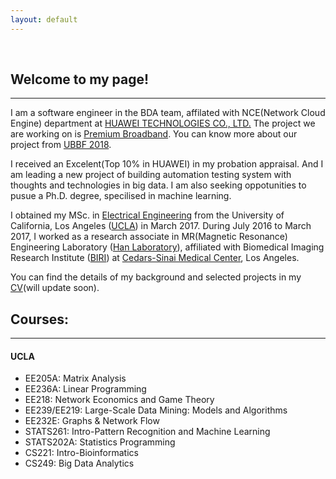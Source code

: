 ```yaml
---
layout: default
---
```


&nbsp;

## [](#header-2)Welcome to my page!

* * *

I am a software engineer in the BDA team, affilated with NCE(Network Cloud Engine) department at [HUAWEI TECHNOLOGIES CO., LTD.](http://www.huawei.com/en/) The project we are working on is [Premium Broadband](https://carrier.huawei.com/en/spotlight/premium-home-broadband-enables-business-success). You can know more about our project from [UBBF 2018](https://www.huawei.com/uk/press-events/events/ubbf-2018?ic_medium=hwdc&ic_source=corp_event3_ubbf2018).

I received an Excelent(Top 10% in HUAWEI) in my probation appraisal. And I am leading a new project of building automation testing system with thoughts and technologies in big data. I am also seeking oppotunities to pusue a Ph.D. degree, specilised in machine learning.

I obtained my MSc. in [Electrical Engineering](http://www.ee.ucla.edu) from the University of California, Los Angeles ([UCLA](http://www.ucla.edu)) in March 2017. During July 2016 to March 2017, I worked as a research associate in MR(Magnetic Resonance) Engineering Laboratory ([Han Laboratory](https://www.cedars-sinai.edu/Research/Research-Labs/Han-Lab/)), affiliated with Biomedical Imaging Research Institute ([BIRI](https://www.cedars-sinai.edu/Research/Departments-and-Institutes/Biomedical-Imaging-Research-Institute/)) at [Cedars-Sinai Medical Center](https://www.cedars-sinai.org), Los Angeles. 

You can find the details of my background and selected projects in my [CV](https://drive.google.com/file/d/1WrUP6CYiQDBz3Hu7mFQYu6_Bj6uq9XaH/view?usp=sharing)(will update soon).

## [](#header-2)Courses:

* * *

#### [](#header-4)UCLA
* EE205A: Matrix Analysis
* EE236A: Linear Programming
* EE218: Network Economics and Game Theory
* EE239/EE219: Large-Scale Data Mining: Models and Algorithms
* EE232E: Graphs & Network Flow
* STATS261: Intro-Pattern Recognition and Machine Learning
* STATS202A: Statistics Programming
* CS221: Intro-Bioinformatics
* CS249: Big Data Analytics